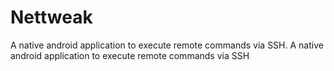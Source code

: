 # Nettweak
A native android application to execute remote commands via SSH.
A native android application to execute remote commands via SSH
